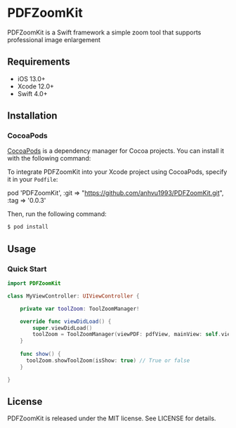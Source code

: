 # PDFZoomKit
PDFZoomKit is a Swift framework a simple zoom tool that supports professional image enlargement

## Requirements

- iOS 13.0+
- Xcode 12.0+
- Swift 4.0+

## Installation

### CocoaPods
[CocoaPods](http://cocoapods.org) is a dependency manager for Cocoa projects. You can install it with the following command:

To integrate PDFZoomKit into your Xcode project using CocoaPods, specify it in your `Podfile`:

pod 'PDFZoomKit', :git => "https://github.com/anhvu1993/PDFZoomKit.git", :tag => '0.0.3'

Then, run the following command:

```bash
$ pod install
```

## Usage

### Quick Start

```swift
import PDFZoomKit

class MyViewController: UIViewController {

    private var toolZoom: ToolZoomManager!

    override func viewDidLoad() {
        super.viewDidLoad()
        toolZoom = ToolZoomManager(viewPDF: pdfView, mainView: self.view, strokeColor: UIColor.red.cgColor)
    }
    
    func show() {
      toolZoom.showToolZoom(isShow: true) // True or false
    }

}
```
## License

PDFZoomKit is released under the MIT license. See LICENSE for details.

